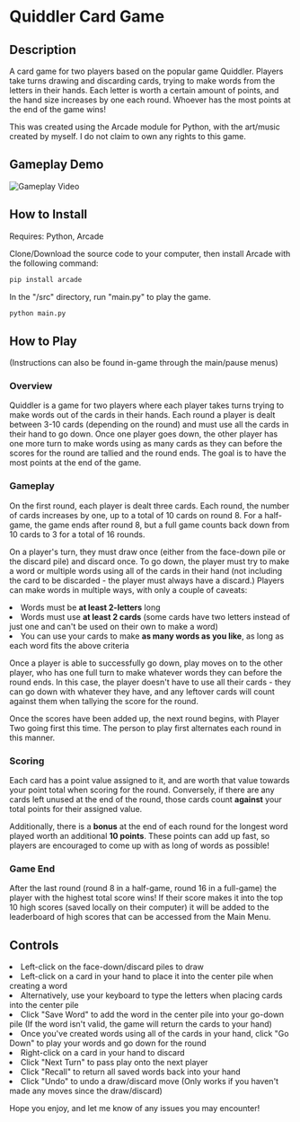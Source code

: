 # Quiddler Card Game

## Description

A card game for two players based on the popular game Quiddler. Players take turns drawing and discarding cards, trying
to make words from the letters in their hands. Each letter is worth a certain amount of points, and the hand size
increases by one each round. Whoever has the most points at the end of the game wins!

This was created using the Arcade module for Python, with the art/music created by myself.
I do not claim to own any rights to this game.

## Gameplay Demo
![Gameplay Video](/doc/quiddler_demo.gif)
## How to Install
Requires: Python, Arcade

Clone/Download the source code to your computer, then install Arcade with the following command:
```bash
pip install arcade
```
In the "/src" directory, run "main.py" to play the game.
```bash
python main.py
```

## How to Play
(Instructions can also be found in-game through the main/pause menus)

### Overview
Quiddler is a game for two players where each player takes turns trying to make words out of the cards in their hands.
Each round a player is dealt between 3-10 cards (depending on the round) and must use all the cards in their hand to go down.
Once one player goes down, the other player has one more turn to make words using as many cards as they can before the scores
for the round are tallied and the round ends. The goal is to have the most points at the end of the game.

### Gameplay
On the first round, each player is dealt three cards. Each round, the number of cards increases by one, up to a total of 10
cards on round 8. For a half-game, the game ends after round 8, but a full game counts back down from 10 cards to 3 for a total
of 16 rounds.

On a player's turn, they must draw once (either from the face-down pile or the discard pile) and discard once.
To go down, the player must try to make a word or multiple words using all of the cards in their hand 
(not including the card to be discarded - the player must always have a discard.)
Players can make words in multiple ways, with only a couple of caveats:
<li>Words must be <strong>at least 2-letters</strong> long</li>
<li>Words must use <strong>at least 2 cards</strong> (some cards have two letters instead of just one and can't be used on their own to make a word)</li>
<li>You can use your cards to make <strong>as many words as you like</strong>, as long as each word fits the above criteria</li>

Once a player is able to successfully go down, play moves on to the other player, who has one full turn to make whatever
words they can before the round ends. In this case, the player doesn't have to use all their cards - they can go down with
whatever they have, and any leftover cards will count against them when tallying the score for the round.

Once the scores have been added up, the next round begins, with Player Two going first this time. The person to play first
alternates each round in this manner.

### Scoring
Each card has a point value assigned to it, and are worth that value towards your point total when scoring for the round.
Conversely, if there are any cards left unused at the end of the round, those cards count <strong>against</strong> your
total points for their assigned value.

Additionally, there is a <strong>bonus</strong> at the end of each round for the longest word played worth an additional 
<strong>10 points</strong>. These points can add up fast, so players are encouraged to come up with as long of words as possible!

### Game End
After the last round (round 8 in a half-game, round 16 in a full-game) the player with the highest total score wins!
If their score makes it into the top 10 high scores (saved locally on their computer) it will be added to the leaderboard 
of high scores that can be accessed from the Main Menu.

## Controls
<li>Left-click on the face-down/discard piles to draw</li>
<li>Left-click on a card in your hand to place it into the center pile when creating a word</li>
<li>Alternatively, use your keyboard to type the letters when placing cards into the center pile</li>
<li>Click "Save Word" to add the word in the center pile into your go-down pile 
(If the word isn't valid, the game will return the cards to your hand)
</li>
<li>Once you've created words using all of the cards in your hand, click "Go Down" to play your words and
go down for the round</li>
<li>Right-click on a card in your hand to discard</li>
<li>Click "Next Turn" to pass play onto the next player</li>
<li>Click "Recall" to return all saved words back into your hand</li>
<li>Click "Undo" to undo a draw/discard move (Only works if you haven't made any moves since the draw/discard)</li>

Hope you enjoy, and let me know of any issues you may encounter!